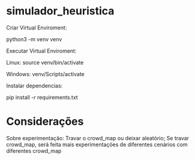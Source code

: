 # simulador_heuristica

Criar Virtual Enviroment:

python3 -m venv venv 

Executar Virtual Enviroment:

Linux: source venv/bin/activate  

Windows: venv/Scripts/activate

Instalar dependencias:

pip install -r requirements.txt



# Considerações

Sobre experimentação: 
    Travar o crowd_map ou deixar aleatório;
    Se travar crowd_map, será feita mais experimentações de diferentes cenários com diferentes crowd_map